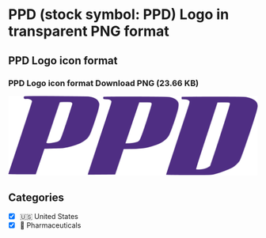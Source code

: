 # PPD (stock symbol: PPD) Logo in transparent PNG format

## PPD Logo icon format

### PPD Logo icon format Download PNG (23.66 KB)

![PPD Logo icon format Download PNG (23.66 KB)](/img/orig/PPD-ff52ae5c.png)



## Categories
- [x] 🇺🇸 United States
- [x] 💊 Pharmaceuticals
